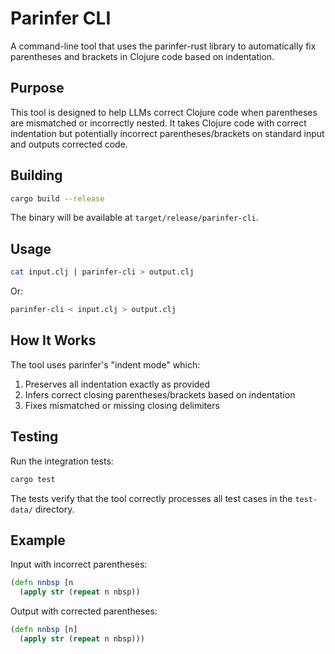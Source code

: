 # Parinfer CLI

A command-line tool that uses the parinfer-rust library to automatically fix parentheses and brackets in Clojure code based on indentation.

## Purpose

This tool is designed to help LLMs correct Clojure code when parentheses are mismatched or incorrectly nested. It takes Clojure code with correct indentation but potentially incorrect parentheses/brackets on standard input and outputs corrected code.

## Building

```bash
cargo build --release
```

The binary will be available at `target/release/parinfer-cli`.

## Usage

```bash
cat input.clj | parinfer-cli > output.clj
```

Or:

```bash
parinfer-cli < input.clj > output.clj
```

## How It Works

The tool uses parinfer's "indent mode" which:
1. Preserves all indentation exactly as provided
2. Infers correct closing parentheses/brackets based on indentation
3. Fixes mismatched or missing closing delimiters

## Testing

Run the integration tests:

```bash
cargo test
```

The tests verify that the tool correctly processes all test cases in the `test-data/` directory.

## Example

Input with incorrect parentheses:
```clojure
(defn nnbsp [n
  (apply str (repeat n nbsp))
```

Output with corrected parentheses:
```clojure
(defn nnbsp [n]
  (apply str (repeat n nbsp)))
```

